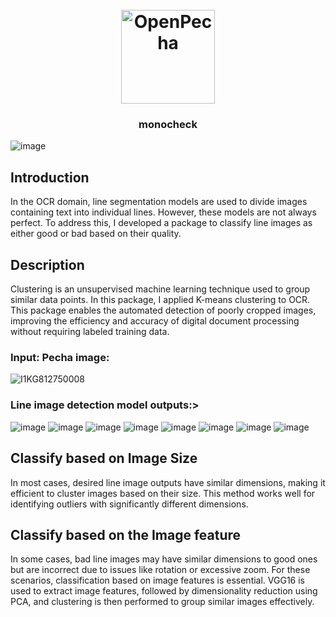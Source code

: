 
<h1 align="center">
  <br>
  <a href="https://openpecha.org"><img src="https://avatars.githubusercontent.com/u/82142807?s=400&u=19e108a15566f3a1449bafb03b8dd706a72aebcd&v=4" alt="OpenPecha" width="150"></a>
  <br>
</h1>

<!-- Replace with 1-sentence description about what this tool is or does.-->

<h3 align="center">monocheck</h3>

![image](https://github.com/user-attachments/assets/92d6604a-2b29-4ab5-ad76-56d860eced23)

## Introduction
In the OCR domain, line segmentation models are used to divide images containing text into individual lines. However, these models are not always perfect. To address this, I developed a package to classify line images as either good or bad based on their quality.

## Description

Clustering is an unsupervised machine learning technique used to group similar data points. In this package, I applied K-means clustering to OCR. This package enables the automated detection of poorly cropped images, improving the efficiency and accuracy of digital document processing without requiring labeled training data.

### Input: Pecha image:
![I1KG812750008](https://github.com/tenzin3/monocheck/assets/52460417/0300696e-eebf-4343-a905-9a4be44bc3ae)


### Line image detection model outputs:>
![image](https://github.com/tenzin3/monocheck/assets/52460417/6506364f-3a16-41a8-8ef1-b292ebe573f1)
![image](https://github.com/tenzin3/monocheck/assets/52460417/42ba14b5-d960-4c8f-b30e-04016e5316c1)
![image](https://github.com/tenzin3/monocheck/assets/52460417/21d08777-e631-4d62-a21f-bedc9e7695b4)
![image](https://github.com/tenzin3/monocheck/assets/52460417/11b996df-c3bc-49cd-8691-beb72b8d7bea)
![image](https://github.com/tenzin3/monocheck/assets/52460417/5460abc0-2690-4d21-ad1a-5cedce893609)
![image](https://github.com/tenzin3/monocheck/assets/52460417/684798fa-9abb-401f-af61-08c13f759408)
![image](https://github.com/tenzin3/monocheck/assets/52460417/6d396ab3-3602-4b06-9021-1e71bfa6ef39)
![image](https://github.com/tenzin3/monocheck/assets/52460417/f3560fc9-f940-4e71-90d3-f6873310e0cd)

## Classify based on Image Size
In most cases, desired line image outputs have similar dimensions, making it efficient to cluster images based on their size. This method works well for identifying outliers with significantly different dimensions.

## Classify based on the Image feature
In some cases, bad line images may have similar dimensions to good ones but are incorrect due to issues like rotation or excessive zoom. For these scenarios, classification based on image features is essential. VGG16 is used to extract image features, followed by dimensionality reduction using PCA, and clustering is then performed to group similar images effectively.







